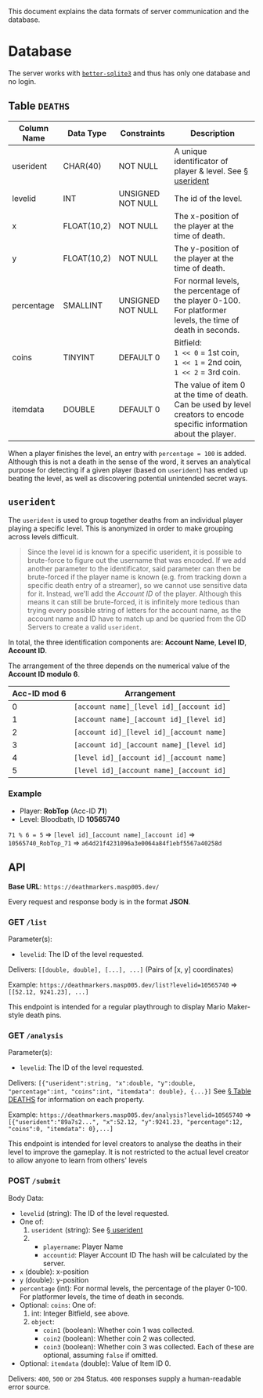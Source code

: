 This document explains the data formats of server communication and the database.

# Database

The server works with [`better-sqlite3`](https://www.npmjs.com/package/better-sqlite3) and thus has only one database and no login.

## Table `DEATHS`

| Column Name | Data Type | Constraints | Description |
|-|-|-|-|
| userident | CHAR(40) | NOT NULL | A unique identificator of player & level. See [§ userident](#userident) |
| levelid | INT | UNSIGNED NOT NULL | The id of the level.
| x | FLOAT(10,2) | NOT NULL | The x-position of the player at the time of death. |
| y | FLOAT(10,2) | NOT NULL | The y-position of the player at the time of death. |
| percentage | SMALLINT | UNSIGNED NOT NULL | For normal levels, the percentage of the player 0-100.<br>For platformer levels, the time of death in seconds.
| coins | TINYINT | DEFAULT 0 | Bitfield:<br>`1 << 0` = 1st coin,<br>`1 << 1` = 2nd coin,<br>`1 << 2` = 3rd coin. |
| itemdata | DOUBLE | DEFAULT 0 | The value of item 0 at the time of death. Can be used by level creators to encode specific information about the player. |

When a player finishes the level, an entry with `percentage = 100` is added. Although this is not a death in the sense of the word, it serves an analytical purpose for detecting if a given player (based on `userident`) has ended up beating the level, as well as discovering potential unintended secret ways.

## `userident`

The `userident` is used to group together deaths from an individual player playing a specific level. This is anonymized in order to make grouping across levels difficult.

> Since the level id is known for a specific userident, it is possible to brute-force to figure out the username that was encoded. If we add another parameter to the identificator, said parameter can then be brute-forced if the player name is known (e.g. from tracking down a specific death entry of a streamer), so we cannot use sensitive data for it. Instead, we'll add the *Account ID* of the player. Although this means it can still be brute-forced, it is infinitely more tedious than trying every possible string of letters for the account name, as the account name and ID have to match up and be queried from the GD Servers to create a valid `userident`.

In total, the three identification components are: **Account Name**, **Level ID**, **Account ID**.

The arrangement of the three depends on the numerical value of the **Account ID modulo 6**.

Acc-ID mod 6 | Arrangement
-|-
0 | `[account name]_[level id]_[account id]`
1 | `[account name]_[account id]_[level id]`
2 | `[account id]_[level id]_[account name]`
3 | `[account id]_[account name]_[level id]`
4 | `[level id]_[account id]_[account name]`
5 | `[level id]_[account name]_[account id]`

### Example

- Player: **RobTop** (Acc-ID **71**)
- Level: Bloodbath, ID **10565740**

`71 % 6 = 5`
⇒ `[level id]_[account name]_[account id]`
⇒ `10565740_RobTop_71`
⇒ `a64d21f4231096a3e0064a84f1ebf5567a40258d`

## API

**Base URL**: `https://deathmarkers.masp005.dev/`

Every request and response body is in the format **JSON**.

### GET `/list`

Parameter(s):
- `levelid`: The ID of the level requested.

Delivers: `[[double, double], [...], ...]` (Pairs of [x, y] coordinates)

Example: `https://deathmarkers.masp005.dev/list?levelid=10565740`
⇒ `[[52.12, 9241.23], ...]`

This endpoint is intended for a regular playthrough to display Mario Maker-style death pins.

### GET `/analysis`

Parameter(s):
- `levelid`: The ID of the level requested.

Delivers: `[{"userident":string, "x":double, "y":double, "percentage":int, "coins":int, "itemdata": double}, {...}]`
See [§ Table DEATHS](#table-deaths) for information on each property.

Example: `https://deathmarkers.masp005.dev/analysis?levelid=10565740`
⇒ `[{"userident":"89a7s2...", "x":52.12, "y":9241.23, "percentage":12, "coins":0, "itemdata": 0},...]`

This endpoint is intended for level creators to analyse the deaths in their level to improve the gameplay. It is not restricted to the actual level creator to allow anyone to learn from others' levels

### POST `/submit`

Body Data:
- `levelid` (string): The ID of the level requested.
- One of:
  1. `userident` (string): See [§ userident](#userident)
  2. - `playername`: Player Name
     - `accountid`: Player Account ID
     The hash will be calculated by the server.
- `x` (double): x-position
- `y` (double): y-position
- `percentage` (int): For normal levels, the percentage of the player 0-100. For platformer levels, the time of death in seconds.
- Optional: `coins`: One of:
  1. int: Integer Bitfield, see above.
  2. `object`:
      - `coin1` (boolean): Whether coin 1 was collected.
      - `coin2` (boolean): Whether coin 2 was collected.
      - `coin3` (boolean): Whether coin 3 was collected.
      Each of these are optional, assuming `false` if omitted.
- Optional: `itemdata` (double): Value of Item ID 0.

Delivers: `400`, `500` or `204` Status. `400` responses supply a human-readable error source.
